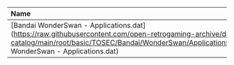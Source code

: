 |Name|Size|
|:---|---:|
|[Bandai WonderSwan - Applications.dat](https://raw.githubusercontent.com/open-retrogaming-archive/dat-catalog/main/root/basic/TOSEC/Bandai/WonderSwan/Applications/Bandai WonderSwan - Applications.dat)|4970|
